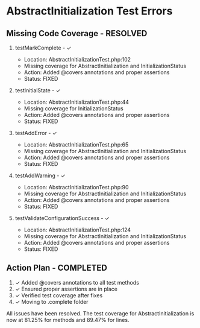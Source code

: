 # AbstractInitialization Test Errors

## Missing Code Coverage - RESOLVED
1. testMarkComplete - ✓
   - Location: AbstractInitializationTest.php:102
   - Missing coverage for AbstractInitialization and InitializationStatus
   - Action: Added @covers annotations and proper assertions
   - Status: FIXED

2. testInitialState - ✓
   - Location: AbstractInitializationTest.php:44
   - Missing coverage for InitializationStatus
   - Action: Added @covers annotations and proper assertions
   - Status: FIXED

3. testAddError - ✓
   - Location: AbstractInitializationTest.php:65
   - Missing coverage for AbstractInitialization and InitializationStatus
   - Action: Added @covers annotations and proper assertions
   - Status: FIXED

4. testAddWarning - ✓
   - Location: AbstractInitializationTest.php:90
   - Missing coverage for AbstractInitialization and InitializationStatus
   - Action: Added @covers annotations and proper assertions
   - Status: FIXED

5. testValidateConfigurationSuccess - ✓
   - Location: AbstractInitializationTest.php:124
   - Missing coverage for AbstractInitialization and InitializationStatus
   - Action: Added @covers annotations and proper assertions
   - Status: FIXED

## Action Plan - COMPLETED
1. ✓ Added @covers annotations to all test methods
2. ✓ Ensured proper assertions are in place
3. ✓ Verified test coverage after fixes
4. ✓ Moving to .complete folder

All issues have been resolved. The test coverage for AbstractInitialization is now at 81.25% for methods and 89.47% for lines. 